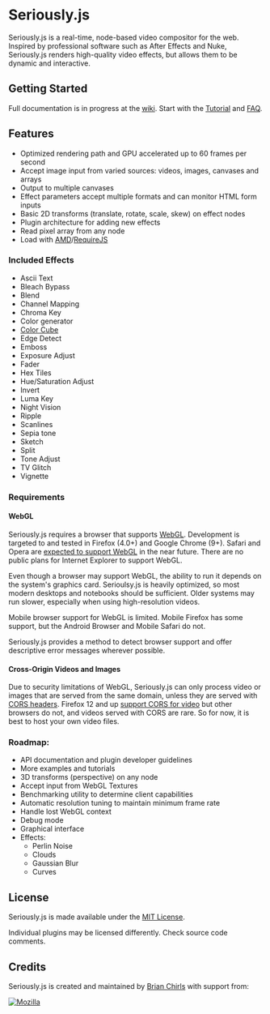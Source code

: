 # Seriously.js

Seriously.js is a real-time, node-based video compositor for the web.
Inspired by professional software such as After Effects and Nuke,
Seriously.js renders high-quality video effects, but allows them to be
dynamic and interactive.

## Getting Started

Full documentation is in progress at the [wiki](https://github.com/brianchirls/Seriously.js/wiki). Start with the
[Tutorial](https://github.com/brianchirls/Seriously.js/wiki/Tutorial) and
[FAQ](https://github.com/brianchirls/Seriously.js/wiki/Frequently-Asked-Questions).

## Features

- Optimized rendering path and GPU accelerated up to 60 frames per second
- Accept image input from varied sources: videos, images, canvases and arrays
- Output to multiple canvases
- Effect parameters accept multiple formats and can monitor HTML form inputs
- Basic 2D transforms (translate, rotate, scale, skew) on effect nodes
- Plugin architecture for adding new effects
- Read pixel array from any node
- Load with [AMD](http://requirejs.org/docs/whyamd.html#amd)/[RequireJS](http://www.requirejs.org/)

### Included Effects
- Ascii Text
- Bleach Bypass
- Blend
- Channel Mapping
- Chroma Key
- Color generator
- [Color Cube](http://www.youtube.com/watch?v=rfQ8rKGTVlg&t=24m30s)
- Edge Detect
- Emboss
- Exposure Adjust
- Fader
- Hex Tiles
- Hue/Saturation Adjust
- Invert
- Luma Key
- Night Vision
- Ripple
- Scanlines
- Sepia tone
- Sketch
- Split
- Tone Adjust
- TV Glitch
- Vignette

### Requirements

#### WebGL

Seriously.js requires a browser that supports [WebGL](http://en.wikipedia.org/wiki/Webgl). 
Development is targeted to and tested in Firefox (4.0+) and Google Chrome (9+). Safari
and Opera are [expected to support WebGL](http://caniuse.com/#search=webgl)
in the near future. There are no public plans for Internet Explorer to
support WebGL.

Even though a browser may support WebGL, the ability to run it depends
on the system's graphics card. Serioulsy.js is heavily optimized, so most
modern desktops and notebooks should be sufficient. Older systems may
run slower, especially when using high-resolution videos.

Mobile browser support for WebGL is limited. Mobile Firefox has some
support, but the Android Browser and Mobile Safari do not.

Seriously.js provides a method to detect browser support and offer
descriptive error messages wherever possible.

#### Cross-Origin Videos and Images

Due to security limitations of WebGL, Seriously.js can only process video
or images that are served from the same domain, unless they are served
with [CORS headers](http://hacks.mozilla.org/2011/11/using-cors-to-load-webgl-textures-from-cross-domain-images/).
Firefox 12 and up [support CORS for video](https://bugzilla.mozilla.org/show_bug.cgi?id=682299) but other browsers do not, and videos served with CORS are rare.
So for now, it is best to host your own video files.

### Roadmap:

- API documentation and plugin developer guidelines
- More examples and tutorials
- 3D transforms (perspective) on any node
- Accept input from WebGL Textures
- Benchmarking utility to determine client capabilities
- Automatic resolution tuning to maintain minimum frame rate
- Handle lost WebGL context
- Debug mode
- Graphical interface
- Effects:
	- Perlin Noise
	- Clouds
	- Gaussian Blur
	- Curves

## License
Seriously.js is made available under the [MIT License](http://www.opensource.org/licenses/mit-license.php).

Individual plugins may be licensed differently. Check source code comments.

## Credits

Seriously.js is created and maintained by [Brian Chirls](http://chirls.com) with support from:

<a href="http://mozillapopcorn.org"><img src="http://seriouslyjs.org/images/mozilla.png" alt="Mozilla"/></a>
